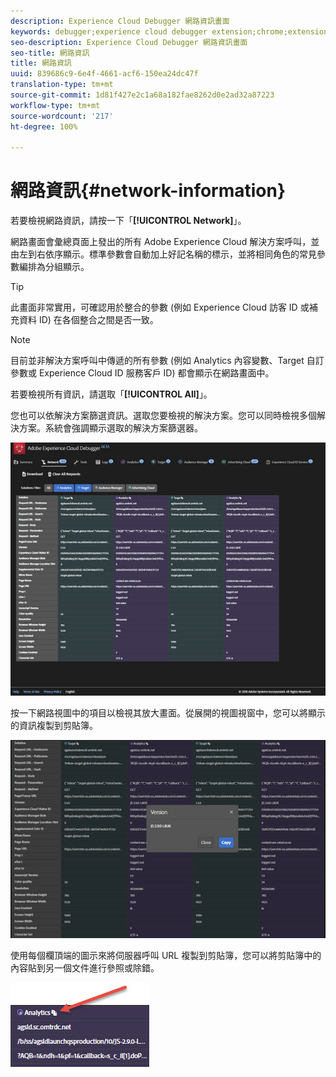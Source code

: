 ```yaml
---
description: Experience Cloud Debugger 網路資訊畫面
keywords: debugger;experience cloud debugger extension;chrome;extension;network;information
seo-description: Experience Cloud Debugger 網路資訊畫面
seo-title: 網路資訊
title: 網路資訊
uuid: 839686c9-6e4f-4661-acf6-150ea24dc47f
translation-type: tm+mt
source-git-commit: 1d81f427e2c1a68a182fae8262d0e2ad32a87223
workflow-type: tm+mt
source-wordcount: '217'
ht-degree: 100%

---
```



# 網路資訊{#network-information}

若要檢視網路資訊，請按一下「**[!UICONTROL Network]**」。

網路畫面會彙總頁面上發出的所有 Adobe Experience Cloud 解決方案呼叫，並由左到右依序顯示。標準參數會自動加上好記名稱的標示，並將相同角色的常見參數編排為分組顯示。

>[!TIP]
>
>此畫面非常實用，可確認用於整合的參數 (例如 Experience Cloud 訪客 ID 或補充資料 ID) 在各個整合之間是否一致。

>[!NOTE]
>
>目前並非解決方案呼叫中傳遞的所有參數 (例如 Analytics 內容變數、Target 自訂參數或 Experience Cloud ID 服務客戶 ID) 都會顯示在網路畫面中。

若要檢視所有資訊，請選取「**[!UICONTROL All]**」。

您也可以依解決方案篩選資訊。選取您要檢視的解決方案。您可以同時檢視多個解決方案。系統會強調顯示選取的解決方案篩選器。

![](assets/network.jpg)

按一下網路視圖中的項目以檢視其放大畫面。從展開的視圖視窗中，您可以將顯示的資訊複製到剪貼簿。

![](assets/network-jsversion.jpg)

使用每個欄頂端的圖示來將伺服器呼叫 URL 複製到剪貼簿，您可以將剪貼簿中的內容貼到另一個文件進行參照或除錯。

![](assets/copy.jpg)

